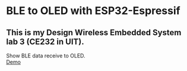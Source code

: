# BLE to OLED with ESP32-Espressif
## This is my Design Wireless Embedded System lab 3 (CE232 in UIT).
Show BLE data receive to OLED. \
[Demo](https://youtu.be/fjeWaUN__H4)